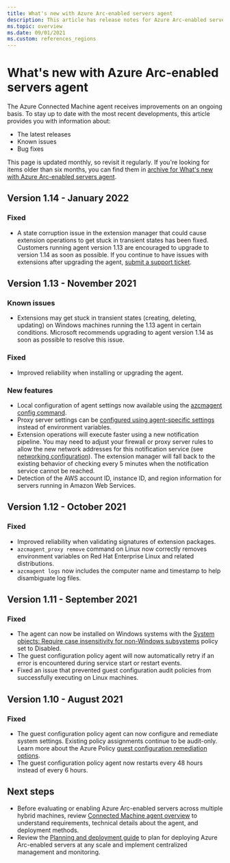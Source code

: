 ```yaml
---
title: What's new with Azure Arc-enabled servers agent
description: This article has release notes for Azure Arc-enabled servers agent. For many of the summarized issues, there are links to more details.
ms.topic: overview
ms.date: 09/01/2021
ms.custom: references_regions
---
```


# What's new with Azure Arc-enabled servers agent

The Azure Connected Machine agent receives improvements on an ongoing basis. To stay up to date with the most recent developments, this article provides you with information about:

- The latest releases
- Known issues
- Bug fixes

This page is updated monthly, so revisit it regularly. If you're looking for items older than six months, you can find them in [archive for What's new with Azure Arc-enabled servers agent](agent-release-notes-archive.md).

## Version 1.14 - January 2022

### Fixed

- A state corruption issue in the extension manager that could cause extension operations to get stuck in transient states has been fixed. Customers running agent version 1.13 are encouraged to upgrade to version 1.14 as soon as possible. If you continue to have issues with extensions after upgrading the agent, [submit a support ticket](https://portal.azure.com/#blade/Microsoft_Azure_Support/HelpAndSupportBlade/newsupportrequest).

## Version 1.13 - November 2021

### Known issues

- Extensions may get stuck in transient states (creating, deleting, updating) on Windows machines running the 1.13 agent in certain conditions. Microsoft recommends upgrading to agent version 1.14 as soon as possible to resolve this issue.

### Fixed

- Improved reliability when installing or upgrading the agent.

### New features

- Local configuration of agent settings now available using the [azcmagent config command](manage-agent.md#config).
- Proxy server settings can be [configured using agent-specific settings](manage-agent.md#update-or-remove-proxy-settings) instead of environment variables.
- Extension operations will execute faster using a new notification pipeline. You may need to adjust your firewall or proxy server rules to allow the new network addresses for this notification service (see [networking configuration](agent-overview.md#networking-configuration)). The extension manager will fall back to the existing behavior of checking every 5 minutes when the notification service cannot be reached.
- Detection of the AWS account ID, instance ID, and region information for servers running in Amazon Web Services.

## Version 1.12 - October 2021

### Fixed

- Improved reliability when validating signatures of extension packages.
- `azcmagent_proxy remove` command on Linux now correctly removes environment variables on Red Hat Enterprise Linux and related distributions.
- `azcmagent logs` now includes the computer name and timestamp to help disambiguate log files.

## Version 1.11 - September 2021

### Fixed

- The agent can now be installed on Windows systems with the [System objects: Require case insensitivity for non-Windows subsystems](/windows/security/threat-protection/security-policy-settings/system-objects-require-case-insensitivity-for-non-windows-subsystems) policy set to Disabled.
- The guest configuration policy agent will now automatically retry if an error is encountered during service start or restart events.
- Fixed an issue that prevented guest configuration audit policies from successfully executing on Linux machines.

## Version 1.10 - August 2021

### Fixed

- The guest configuration policy agent can now configure and remediate system settings. Existing policy assignments continue to be audit-only. Learn more about the Azure Policy [guest configuration remediation options](../../governance/policy/concepts/guest-configuration-policy-effects.md).
- The guest configuration policy agent now restarts every 48 hours instead of every 6 hours.

## Next steps

- Before evaluating or enabling Azure Arc-enabled servers across multiple hybrid machines, review [Connected Machine agent overview](agent-overview.md) to understand requirements, technical details about the agent, and deployment methods.
- Review the [Planning and deployment guide](plan-at-scale-deployment.md) to plan for deploying Azure Arc-enabled servers at any scale and implement centralized management and monitoring.

